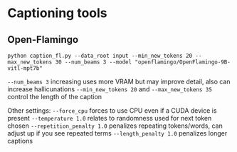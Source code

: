# Captioning tools

## Open-Flamingo

`python caption_fl.py --data_root input --min_new_tokens 20 --max_new_tokens 30 --num_beams 3 --model "openflamingo/OpenFlamingo-9B-vitl-mpt7b"`

`--num_beams 3` increasing uses more VRAM but may improve detail, also can increase hallicunations
`--min_new_tokens 20` and `--max_new_tokens 35` control the length of the caption

Other settings:
`--force_cpu` forces to use CPU even if a CUDA device is present
`--temperature 1.0` relates to randomness used for next token chosen
`--repetition_penalty 1.0` penalizes repeating tokens/words, can adjust up if you see repeated terms
`--length_penalty 1.0` penalizes longer captions
